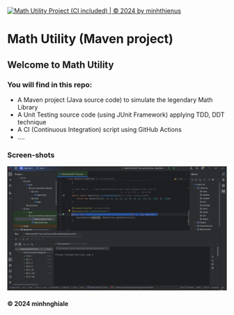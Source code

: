 [![Math Utility Project (CI included) | © 2024 by minhthienus](https://github.com/LeMinhNghiaSE181956/math-util/actions/workflows/ci-script-with-junit.yml/badge.svg)](https://github.com/LeMinhNghiaSE181956/math-util/blob/main/.github/workflows/ci-script-with-junit.yml)

# Math Utility (Maven project)

## Welcome to Math Utility
### You will find in this repo:
* A Maven project (Java source code) to simulate the legendary Math Library
* A Unit Testing source code (using JUnit Framework) applying TDD, DDT technique
* A CI (Continuous Integration) script using GitHub Actions
* ....

### Screen-shots
![JUnit and Maven](https://github.com/LeMinhNghiaSE181956/math-util/blob/main/screenshots/JUnit%20and%20Maven.png)

#### &#169; 2024 minhnghiale
